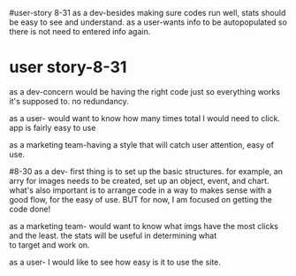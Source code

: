 #user-story 8-31
as a dev-besides making sure codes run well, stats should be easy to see and understand.
as a user-wants info to be autopopulated so there is not need to entered info again. 

# user story-8-31
as a dev-concern would be having the right code just so everything works it's supposed to. no redundancy.

as a user- would want to know how many times total I would need to click. app is fairly easy to use

as a marketing team-having a style that will catch user attention, easy of use.




#8-30 as a dev- first thing is to set up the basic structures. for example, an arry for images needs to be created, set up an object, event,
  and chart. what's also important is to arrange code in a way to makes sense with a good flow, for the easy of use. BUT for now, I am
  focused on getting the code done!

as a marketing team- would want to know what imgs have the most clicks and the least. the stats will be useful in determining what          
  to target and work on.

as a user- I would like to see how easy is it to use the site.
